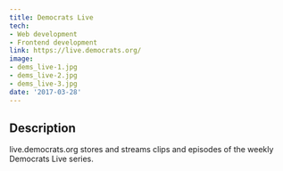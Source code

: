 ```yaml
---
title: Democrats Live
tech:
- Web development
- Frontend development
link: https://live.democrats.org/
image:
- dems_live-1.jpg
- dems_live-2.jpg
- dems_live-3.jpg
date: '2017-03-28'
---
```


## Description

live.democrats.org stores and streams clips and episodes of the weekly Democrats Live series.
